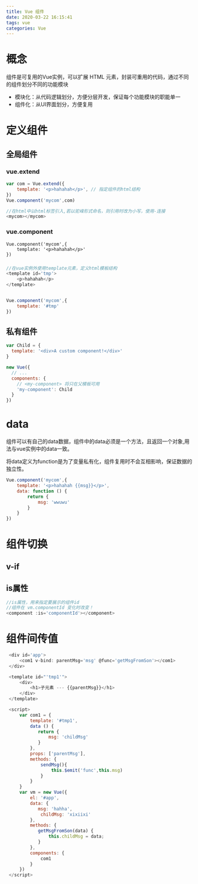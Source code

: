 ```yaml
---
title: Vue 组件
date: 2020-03-22 16:15:41
tags: vue
categories: Vue
---
```


# 概念

组件是可复用的Vue实例，可以扩展 HTML 元素，封装可重用的代码，通过不同的组件划分不同的功能模块

- 模块化：从代码逻辑划分，方便分层开发，保证每个功能模块的职能单一
- 组件化：从UI界面划分，方便复用

# 定义组件

## 全局组件

### vue.extend

```javascript
var com = Vue.extend({
	template: '<p>hahahah</p>', // 指定组件的html结构
})
Vue.component('mycom',com)

//在html中以html标签引入,若以驼峰形式命名，则引用时改为小写，使用-连接
<mycom></mycom>

```

### vue.component

```
Vue.component('mycom',{
	template: '<p>hahahah</p>'
})
```

### #

```javascript
//在vue实例外使用template元素，定义html模板结构
<template id='tmp'>
	<p>hahahah</p>
</template>


Vue.component('mycom',{
	template: '#tmp'
})
```

## 私有组件

```javascript
var Child = {
  template: '<div>A custom component!</div>'
}

new Vue({
  // ...
  components: {
    // <my-component> 将只在父模板可用
    'my-component': Child
  }
})
```

# data

组件可以有自己的data数据，组件中的data必须是一个方法，且返回一个对象,用法与vue实例中的data一致。

将data定义为function是为了变量私有化，组件复用时不会互相影响，保证数据的独立性。

```javascript
Vue.component('mycom',{
	template: '<p>hahahah {{msg}}</p>',
	data: function () {
		return {
            msg: 'wwuwu'
        }
	}
})
```

# 组件切换

## v-if

## is属性

```javascript
//is属性，用来指定要展示的组件id
//组件在 vm.componentId 变化时改变！
<component :is='componentId'></component>
```



# 组件间传值

```javascript
 <div id='app'>
     <com1 v-bind: parentMsg='msg' @func='getMsgFromSon'></com1>
 </div>

 <template id="'tmp1'">
     <div>
         <h1>子元素 --- {{parentMsg}}</h1>
     </div>
 </template>

 <script>
     var com1 = {
         template: '#tmp1',
         data () {
 			return {
                msg: 'childMsg'
            }            
         },
         props: ['parentMsg'],
         methods: {
             sendMsg(){
                 this.$emit('func',this.msg)
             }
         }
     }
     var vm = new Vue({
         el: '#app',
         data: {
			msg: 'hahha',
             childMsg: 'xixiixi'
         },
         methods: {
			getMsgFromSon(data) {
                this.childMsg = data;
            }
         },
         components: {
             com1
         }
     })
 </script>
```















